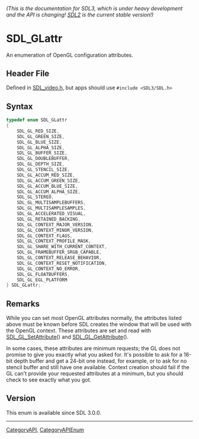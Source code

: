 ###### (This is the documentation for SDL3, which is under heavy development and the API is changing! [SDL2](https://wiki.libsdl.org/SDL2/) is the current stable version!)
# SDL_GLattr

An enumeration of OpenGL configuration attributes.

## Header File

Defined in [SDL_video.h](https://github.com/libsdl-org/SDL/blob/main/include/SDL3/SDL_video.h), but apps should use `#include <SDL3/SDL.h>`

## Syntax

```c
typedef enum SDL_GLattr
{
    SDL_GL_RED_SIZE,
    SDL_GL_GREEN_SIZE,
    SDL_GL_BLUE_SIZE,
    SDL_GL_ALPHA_SIZE,
    SDL_GL_BUFFER_SIZE,
    SDL_GL_DOUBLEBUFFER,
    SDL_GL_DEPTH_SIZE,
    SDL_GL_STENCIL_SIZE,
    SDL_GL_ACCUM_RED_SIZE,
    SDL_GL_ACCUM_GREEN_SIZE,
    SDL_GL_ACCUM_BLUE_SIZE,
    SDL_GL_ACCUM_ALPHA_SIZE,
    SDL_GL_STEREO,
    SDL_GL_MULTISAMPLEBUFFERS,
    SDL_GL_MULTISAMPLESAMPLES,
    SDL_GL_ACCELERATED_VISUAL,
    SDL_GL_RETAINED_BACKING,
    SDL_GL_CONTEXT_MAJOR_VERSION,
    SDL_GL_CONTEXT_MINOR_VERSION,
    SDL_GL_CONTEXT_FLAGS,
    SDL_GL_CONTEXT_PROFILE_MASK,
    SDL_GL_SHARE_WITH_CURRENT_CONTEXT,
    SDL_GL_FRAMEBUFFER_SRGB_CAPABLE,
    SDL_GL_CONTEXT_RELEASE_BEHAVIOR,
    SDL_GL_CONTEXT_RESET_NOTIFICATION,
    SDL_GL_CONTEXT_NO_ERROR,
    SDL_GL_FLOATBUFFERS,
    SDL_GL_EGL_PLATFORM
} SDL_GLattr;
```

## Remarks

While you can set most OpenGL attributes normally, the attributes listed
above must be known before SDL creates the window that will be used with
the OpenGL context. These attributes are set and read with
[SDL_GL_SetAttribute](SDL_GL_SetAttribute)() and
[SDL_GL_GetAttribute](SDL_GL_GetAttribute)().

In some cases, these attributes are minimum requests; the GL does not
promise to give you exactly what you asked for. It's possible to ask for a
16-bit depth buffer and get a 24-bit one instead, for example, or to ask
for no stencil buffer and still have one available. Context creation should
fail if the GL can't provide your requested attributes at a minimum, but
you should check to see exactly what you got.

## Version

This enum is available since SDL 3.0.0.

----
[CategoryAPI](CategoryAPI), [CategoryAPIEnum](CategoryAPIEnum)

